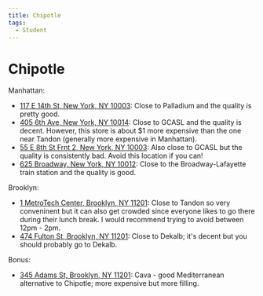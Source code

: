 ```yaml
---
title: Chipotle
tags:
  - Student
---
```


# Chipotle

Manhattan:

- [117 E 14th St, New York, NY 10003](https://goo.gl/maps/UnfyJcnXAQdkUf3e8): Close to Palladium and the quality is pretty good.
- [405 6th Ave, New York, NY 10014](https://goo.gl/maps/o2faauS8GQhCdoTRA): Close to GCASL and the quality is decent. However, this store is about $1 more expensive than the one near Tandon (generally more expensive in Manhattan). 
- [55 E 8th St Frnt 2, New York, NY 10003](https://goo.gl/maps/BSodEfvxoBc4eMwQ8): Also close to GCASL but the quality is consistently bad. Avoid this location if you can!
- [625 Broadway, New York, NY 10012](https://goo.gl/maps/rBDUcLLf9c2L9H6t6): Close to the Broadway-Lafayette train station and the quality is good.

Brooklyn:

- [1 MetroTech Center, Brooklyn, NY 11201](https://goo.gl/maps/Zhq3mnZryHnAY9g87): Close to Tandon so very conveninent but it can also get crowded since everyone likes to go there during their lunch break. I would recommend trying to avoid between 12pm - 2pm. 
- [474 Fulton St, Brooklyn, NY 11201](https://goo.gl/maps/jXwYPkGQEQn9rATt9): Close to Dekalb; it's decent but you should probably go to Dekalb.

Bonus: 

- [345 Adams St, Brooklyn, NY 11201](https://goo.gl/maps/2qfGeAQkCpRbv8kFA): Cava - good Mediterranean alternative to Chipotle; more expensive but more filling.
